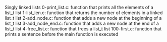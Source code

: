Singly linked lists
0-print_list.c: function that prints all the elements of a list_t list
1-list_len.c: function that returns the number of elements in a linked list_t list
2-add_node.c: function that adds a new node at the beginning of a list_t list
3-add_node_end.c: function that adds a new node at the end of a list_t list
4-free_list.c: function that frees a list_t list
100-first.c: function that prints a sentence before the main function is executed
